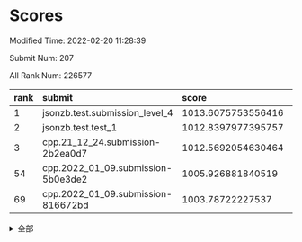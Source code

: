 # Scores

Modified Time: 2022-02-20 11:28:39

Submit Num: 207

All Rank Num: 226577

| rank |               submit               |       score        |       sigma        | pk_num |
| :--- | :--------------------------------- | :----------------- | :----------------- | :----- |
| 1    | jsonzb.test.submission_level_4     | 1013.6075753556416 | 0.8157741845122335 | 4379   |
| 2    | jsonzb.test.test_1                 | 1012.8397977395757 | 0.7885895686599246 | 4381   |
| 3    | cpp.21_12_24.submission-2b2ea0d7   | 1012.5692054630464 | 0.8314507301095093 | 4374   |
| 54   | cpp.2022_01_09.submission-5b0e3de2 | 1005.926881840519  | 0.7136070208783253 | 4382   |
| 69   | cpp.2022_01_09.submission-816672bd | 1003.78722227537   | 0.7031685949364019 | 4381   |


<details>
<summary>全部</summary>

| rank |                 submit                 |       score        |       sigma        | pk_num |
| :--- | :------------------------------------- | :----------------- | :----------------- | :----- |
| 1    | jsonzb.test.submission_level_4         | 1013.6075753556416 | 0.8157741845122335 | 4379   |
| 2    | jsonzb.test.test_1                     | 1012.8397977395757 | 0.7885895686599246 | 4381   |
| 3    | cpp.21_12_24.submission-2b2ea0d7       | 1012.5692054630464 | 0.8314507301095093 | 4374   |
| 4    | gobigger.level_3.submission_level_3_10 | 1011.3177971428323 | 0.778026658259127  | 4376   |
| 5    | gobigger.level_3.submission_level_3_47 | 1011.3051063775448 | 0.7783559109984212 | 4384   |
| 6    | gobigger.level_3.submission_level_3_8  | 1011.2475011936897 | 0.7705755079483648 | 4377   |
| 7    | gobigger.level_3.submission_level_3_22 | 1011.1815400101533 | 0.7658144011397893 | 4382   |
| 8    | gobigger.level_3.submission_level_3_49 | 1011.1654025251219 | 0.7447869352706985 | 4381   |
| 9    | gobigger.level_3.submission_level_3_1  | 1011.041455652387  | 0.767905332282473  | 4376   |
| 10   | gobigger.level_3.submission_level_3_41 | 1010.968186358031  | 0.7708494827136416 | 4380   |
| 11   | gobigger.level_3.submission_level_3_7  | 1010.9608150174031 | 0.7538067861813685 | 4375   |
| 12   | gobigger.level_3.submission_level_3_0  | 1010.8947179761759 | 0.7709308293964793 | 4379   |
| 13   | gobigger.level_3.submission_level_3_11 | 1010.7000229354227 | 0.7590384253372231 | 4376   |
| 14   | gobigger.level_3.submission_level_3_39 | 1010.6377679435473 | 0.7632902589839343 | 4372   |
| 15   | gobigger.level_3.submission_level_3_33 | 1010.5381172173032 | 0.7734278808932455 | 4382   |
| 16   | gobigger.level_3.submission_level_3_30 | 1010.4864122470236 | 0.7516752633597654 | 4376   |
| 17   | gobigger.level_3.submission_level_3_32 | 1010.4556101762163 | 0.7618836542009215 | 4386   |
| 18   | gobigger.level_3.submission_level_3_42 | 1010.4154457592343 | 0.7685304259981944 | 4380   |
| 19   | gobigger.level_3.submission_level_3_25 | 1010.3790785123886 | 0.7660010592122215 | 4379   |
| 20   | gobigger.level_3.submission_level_3_4  | 1010.3593915599059 | 0.7762462138656103 | 4371   |
| 21   | gobigger.level_3.submission_level_3_15 | 1010.3018342769473 | 0.749022978336595  | 4377   |
| 22   | gobigger.level_3.submission_level_3_26 | 1010.2147430654821 | 0.7771607722685082 | 4380   |
| 23   | gobigger.level_3.submission_level_3_36 | 1010.1772880506517 | 0.7723594874475488 | 4383   |
| 24   | gobigger.level_3.submission_level_3_19 | 1010.1771189324033 | 0.7856434487899877 | 4379   |
| 25   | gobigger.level_3.submission_level_3_35 | 1010.1625378470363 | 0.7503215167759137 | 4381   |
| 26   | gobigger.level_3.submission_level_3_38 | 1010.0804089545333 | 0.7852452951190241 | 4384   |
| 27   | gobigger.level_3.submission_level_3_44 | 1010.0460257099928 | 0.7555992306236498 | 4378   |
| 28   | gobigger.level_3.submission_level_3_37 | 1009.9718563274198 | 0.7671133294006973 | 4377   |
| 29   | gobigger.level_3.submission_level_3_2  | 1009.9221361930204 | 0.7619569699816457 | 4375   |
| 30   | gobigger.level_3.submission_level_3_27 | 1009.8999687742587 | 0.7690971736555375 | 4380   |
| 31   | gobigger.level_3.submission_level_3_14 | 1009.760862025283  | 0.7570433324828683 | 4373   |
| 32   | gobigger.level_3.submission_level_3_12 | 1009.7551878108869 | 0.7582766452288127 | 4373   |
| 33   | gobigger.level_3.submission_level_3_23 | 1009.7527389365093 | 0.7514853515548918 | 4375   |
| 34   | gobigger.level_3.submission_level_3_31 | 1009.7065879666172 | 0.7535906581510606 | 4379   |
| 35   | gobigger.level_3.submission_level_3_5  | 1009.6871337510601 | 0.7483730193987332 | 4377   |
| 36   | gobigger.level_3.submission_level_3_16 | 1009.6863225460024 | 0.7512829110453093 | 4380   |
| 37   | gobigger.level_3.submission_level_3_17 | 1009.6096681182195 | 0.7613265700589039 | 4386   |
| 38   | gobigger.level_3.submission_level_3_29 | 1009.597631591089  | 0.7437845503005795 | 4379   |
| 39   | gobigger.level_3.submission_level_3_13 | 1009.5441320128082 | 0.746010939685     | 4374   |
| 40   | gobigger.level_3.submission_level_3_46 | 1009.4042475907293 | 0.7422039644245788 | 4376   |
| 41   | gobigger.level_3.submission_level_3_3  | 1009.3879794613408 | 0.7702331155848049 | 4381   |
| 42   | gobigger.level_3.submission_level_3_48 | 1009.3640582780115 | 0.7849933262883049 | 4380   |
| 43   | gobigger.level_3.submission_level_3_40 | 1009.3098671673234 | 0.7583305672134812 | 4377   |
| 44   | gobigger.level_3.submission_level_3_18 | 1009.2790134551083 | 0.7520855241227485 | 4378   |
| 45   | gobigger.level_3.submission_level_3_24 | 1009.2783275085795 | 0.7688872385400901 | 4377   |
| 46   | gobigger.level_3.submission_level_3_43 | 1009.2589703296109 | 0.7645396744415229 | 4377   |
| 47   | gobigger.level_3.submission_level_3_9  | 1009.1075547698878 | 0.7431782290127603 | 4382   |
| 48   | gobigger.level_3.submission_level_3_6  | 1008.8900387716399 | 0.7518630084674254 | 4379   |
| 49   | gobigger.level_3.submission_level_3_45 | 1008.7063227061457 | 0.7755334740189426 | 4381   |
| 50   | gobigger.level_3.submission_level_3_21 | 1008.6863951449982 | 0.7487052196765116 | 4381   |
| 51   | gobigger.level_3.submission_level_3_28 | 1008.3741033316086 | 0.732921612309356  | 4373   |
| 52   | gobigger.level_3.submission_level_3_34 | 1008.3332412696424 | 0.7479239070284408 | 4379   |
| 53   | gobigger.level_3.submission_level_3_20 | 1008.0455132571166 | 0.7497682264947271 | 4376   |
| 54   | cpp.2022_01_09.submission-5b0e3de2     | 1005.926881840519  | 0.7136070208783253 | 4382   |
| 55   | gobigger.level_1.submission_level_1_47 | 1005.4293907142014 | 0.7209384494475591 | 4380   |
| 56   | gobigger.level_1.submission_level_1_15 | 1004.8939757654636 | 0.7204190111930446 | 4382   |
| 57   | gobigger.level_1.submission_level_1_40 | 1004.656378834975  | 0.7242382329226735 | 4379   |
| 58   | gobigger.level_1.submission_level_1_43 | 1004.5894686373313 | 0.7189674512236401 | 4383   |
| 59   | gobigger.level_1.submission_level_1_4  | 1004.3984720198978 | 0.733534217508816  | 4377   |
| 60   | gobigger.level_1.submission_level_1_36 | 1004.0209140019534 | 0.7140202012253652 | 4373   |
| 61   | gobigger.level_1.submission_level_1_14 | 1004.0077143670017 | 0.7180319633806508 | 4377   |
| 62   | gobigger.level_1.submission_level_1_23 | 1003.9721590948442 | 0.72185445456752   | 4376   |
| 63   | gobigger.level_1.submission_level_1_39 | 1003.9655752528842 | 0.7124198756114957 | 4378   |
| 64   | gobigger.level_1.submission_level_1_25 | 1003.937910557306  | 0.724411617076659  | 4376   |
| 65   | gobigger.level_1.submission_level_1_31 | 1003.9334104041335 | 0.7175540057190652 | 4381   |
| 66   | gobigger.level_1.submission_level_1_29 | 1003.8451817793236 | 0.7172871903585233 | 4377   |
| 67   | gobigger.level_1.submission_level_1_18 | 1003.8157706357691 | 0.7145417519514032 | 4379   |
| 68   | gobigger.level_1.submission_level_1_44 | 1003.804540994324  | 0.7122267264725793 | 4375   |
| 69   | cpp.2022_01_09.submission-816672bd     | 1003.78722227537   | 0.7031685949364019 | 4381   |
| 70   | gobigger.level_1.submission_level_1_45 | 1003.7730048806097 | 0.7241157153028277 | 4376   |
| 71   | gobigger.level_1.submission_level_1_2  | 1003.6470339977963 | 0.7219824597778455 | 4378   |
| 72   | gobigger.level_1.submission_level_1_32 | 1003.6289022237466 | 0.7122473733815845 | 4377   |
| 73   | gobigger.level_1.submission_level_1_38 | 1003.6233492515245 | 0.7158295449349458 | 4379   |
| 74   | gobigger.level_1.submission_level_1_6  | 1003.614518634293  | 0.7164316171492269 | 4377   |
| 75   | gobigger.level_1.submission_level_1_5  | 1003.595012443125  | 0.7060992601869565 | 4377   |
| 76   | gobigger.level_1.submission_level_1_8  | 1003.5640430294068 | 0.723434352085101  | 4377   |
| 77   | gobigger.level_1.submission_level_1_41 | 1003.4614197142618 | 0.7190735996573074 | 4378   |
| 78   | gobigger.level_1.submission_level_1_0  | 1003.4009152419234 | 0.7081301262479806 | 4380   |
| 79   | gobigger.level_1.submission_level_1_28 | 1003.3915394353313 | 0.7133491410501275 | 4375   |
| 80   | gobigger.level_1.submission_level_1_33 | 1003.38522028229   | 0.729631015026157  | 4373   |
| 81   | gobigger.level_1.submission_level_1_34 | 1003.3127015924439 | 0.7147340154734638 | 4381   |
| 82   | gobigger.level_1.submission_level_1_21 | 1003.2558898030775 | 0.7205456781547878 | 4378   |
| 83   | gobigger.level_1.submission_level_1_3  | 1003.0751524835208 | 0.7178924056020641 | 4378   |
| 84   | gobigger.level_1.submission_level_1_1  | 1003.0112507752543 | 0.7285938010300057 | 4375   |
| 85   | gobigger.level_1.submission_level_1_26 | 1002.9939960522748 | 0.7097534761273282 | 4378   |
| 86   | gobigger.level_1.submission_level_1_35 | 1002.8801532672709 | 0.7132373512860404 | 4381   |
| 87   | gobigger.level_1.submission_level_1_11 | 1002.8018284799539 | 0.7187229975542456 | 4376   |
| 88   | gobigger.level_1.submission_level_1_22 | 1002.7213807334809 | 0.7144556231336634 | 4379   |
| 89   | gobigger.level_1.submission_level_1_17 | 1002.7188352017206 | 0.7106166246962785 | 4371   |
| 90   | gobigger.level_1.submission_level_1_12 | 1002.690363371755  | 0.7210521272544819 | 4373   |
| 91   | gobigger.level_1.submission_level_1_42 | 1002.6863837960307 | 0.7272818525988353 | 4382   |
| 92   | gobigger.level_1.submission_level_1_24 | 1002.6618911268409 | 0.7156375337872283 | 4378   |
| 93   | gobigger.level_1.submission_level_1_9  | 1002.5633725758202 | 0.7093271316329581 | 4382   |
| 94   | gobigger.level_1.submission_level_1_19 | 1002.5355572596902 | 0.713563295502536  | 4381   |
| 95   | gobigger.level_1.submission_level_1_13 | 1002.5117119974338 | 0.7043529337807558 | 4382   |
| 96   | gobigger.level_1.submission_level_1_48 | 1002.3945660656602 | 0.7015967869547104 | 4376   |
| 97   | gobigger.level_1.submission_level_1_37 | 1002.3929254217267 | 0.7151286765984972 | 4375   |
| 98   | gobigger.level_1.submission_level_1_16 | 1002.3394499062377 | 0.7138927498893443 | 4376   |
| 99   | gobigger.level_1.submission_level_1_46 | 1002.3320337797799 | 0.7181144215393712 | 4375   |
| 100  | gobigger.level_1.submission_level_1_10 | 1002.2807118641589 | 0.7130935012990351 | 4380   |
| 101  | gobigger.level_1.submission_level_1_27 | 1002.0820985027513 | 0.720157967045917  | 4378   |
| 102  | gobigger.level_1.submission_level_1_7  | 1002.0517233684521 | 0.7131572617326069 | 4378   |
| 103  | gobigger.level_1.submission_level_1_49 | 1002.0313608428952 | 0.7227190109326423 | 4381   |
| 104  | gobigger.level_1.submission_level_1_20 | 1002.0079677034659 | 0.709606351965123  | 4377   |
| 105  | gobigger.level_1.submission_level_1_30 | 1001.77202194571   | 0.7106682590826813 | 4376   |
| 106  | gobigger.random.submission_random_29   | 997.6039972598203  | 0.707520335488091  | 4383   |
| 107  | gobigger.random.submission_random_35   | 997.5163986599665  | 0.7155914495026988 | 4384   |
| 108  | gobigger.random.submission_random_37   | 997.3025688594679  | 0.7184780324355252 | 4383   |
| 109  | gobigger.random.submission_random_33   | 997.2832581496946  | 0.7002494901866011 | 4375   |
| 110  | gobigger.random.submission_random_25   | 996.8978687176509  | 0.7151603293812285 | 4381   |
| 111  | gobigger.random.submission_random_12   | 996.8306748019348  | 0.7015610525766324 | 4382   |
| 112  | gobigger.random.submission_random_24   | 996.7932230618821  | 0.7078124478447814 | 4379   |
| 113  | gobigger.random.submission_random_5    | 996.5741199687865  | 0.706965608144242  | 4378   |
| 114  | gobigger.random.submission_random_8    | 996.5622418730613  | 0.7078117456791115 | 4377   |
| 115  | gobigger.random.submission_random_17   | 996.5492549916737  | 0.7012584177161617 | 4376   |
| 116  | gobigger.random.submission_random_47   | 996.5308639865714  | 0.7089118782938111 | 4380   |
| 117  | gobigger.random.submission_random_36   | 996.5278520088199  | 0.7025209291291944 | 4379   |
| 118  | gobigger.random.submission_random_26   | 996.5068508285237  | 0.7082846262952536 | 4373   |
| 119  | gobigger.random.submission_random_28   | 996.4949282211591  | 0.7082406793021463 | 4380   |
| 120  | gobigger.random.submission_random_7    | 996.4222598290598  | 0.7117395158416921 | 4373   |
| 121  | gobigger.random.submission_random_21   | 996.3092970762868  | 0.704062005012318  | 4374   |
| 122  | gobigger.random.submission_random_43   | 996.3052432562666  | 0.705715339264866  | 4380   |
| 123  | gobigger.random.submission_random_30   | 996.2718727608845  | 0.7214661100841071 | 4377   |
| 124  | gobigger.random.submission_random_0    | 996.2577741595911  | 0.7049901498794625 | 4380   |
| 125  | gobigger.random.submission_random_18   | 996.2543024408642  | 0.7118047462075314 | 4379   |
| 126  | gobigger.random.submission_random_10   | 996.231110827783   | 0.7149029822339257 | 4382   |
| 127  | gobigger.random.submission_random_6    | 996.1553771771128  | 0.7121844816062823 | 4375   |
| 128  | gobigger.random.submission_random_13   | 996.1122194561814  | 0.7133690548734003 | 4375   |
| 129  | gobigger.random.submission_random_40   | 996.0356654130447  | 0.7035671825175768 | 4381   |
| 130  | gobigger.random.submission_random_11   | 995.9927386760526  | 0.7250747895404237 | 4380   |
| 131  | gobigger.random.submission_random_9    | 995.9843008606626  | 0.7235598505546735 | 4375   |
| 132  | gobigger.random.submission_random_32   | 995.9709759042947  | 0.7190966635134971 | 4380   |
| 133  | gobigger.random.submission_random_31   | 995.9584851968965  | 0.7002816666816961 | 4378   |
| 134  | gobigger.random.submission_random_22   | 995.9270321514513  | 0.7148988315601223 | 4377   |
| 135  | gobigger.random.submission_random_45   | 995.8963901561652  | 0.7308279143731388 | 4379   |
| 136  | gobigger.random.submission_random_46   | 995.8939643797883  | 0.6988061281793755 | 4383   |
| 137  | gobigger.random.submission_random_41   | 995.8778394634456  | 0.7146992851825096 | 4375   |
| 138  | gobigger.random.submission_random_1    | 995.8610156962848  | 0.7128507013324316 | 4375   |
| 139  | gobigger.random.submission_random_19   | 995.7942470482936  | 0.7157933390449447 | 4378   |
| 140  | gobigger.random.submission_random_42   | 995.7394851155059  | 0.7120052911741241 | 4377   |
| 141  | gobigger.random.submission_random_38   | 995.7173038766153  | 0.7151895570852317 | 4378   |
| 142  | gobigger.random.submission_random_23   | 995.6474583775976  | 0.709366136442011  | 4379   |
| 143  | gobigger.random.submission_random_4    | 995.5415367431765  | 0.7223825837399591 | 4381   |
| 144  | gobigger.random.submission_random_20   | 995.4666958688734  | 0.7081969801024559 | 4379   |
| 145  | gobigger.random.submission_random_2    | 995.4514551985117  | 0.7080318454383866 | 4381   |
| 146  | gobigger.random.submission_random_34   | 995.4359696114966  | 0.7121628457007049 | 4372   |
| 147  | gobigger.random.submission_random_39   | 995.3685143273397  | 0.7113867973856115 | 4375   |
| 148  | gobigger.random.submission_random_14   | 995.2321371056424  | 0.7061624981987725 | 4377   |
| 149  | gobigger.random.submission_random_16   | 995.0770712845323  | 0.7158081865053183 | 4381   |
| 150  | gobigger.random.submission_random_49   | 995.0204852696388  | 0.7129884680663963 | 4379   |
| 151  | gobigger.random.submission_random_3    | 994.9158528683581  | 0.7074199510650258 | 4384   |
| 152  | gobigger.random.submission_random_27   | 994.7818874716136  | 0.7189623555482253 | 4377   |
| 153  | gobigger.level_2.submission_level_2_30 | 994.7694925588692  | 0.7217917632746015 | 4377   |
| 154  | gobigger.random.submission_random_48   | 994.7574872747648  | 0.7135456151753258 | 4373   |
| 155  | gobigger.random.submission_random_44   | 994.649147359065   | 0.7212159479257756 | 4379   |
| 156  | gobigger.random.submission_random_15   | 994.5845408387496  | 0.7192614299614686 | 4377   |
| 157  | gobigger.level_2.submission_level_2_1  | 993.655373372003   | 0.7356679067026952 | 4382   |
| 158  | gobigger.level_2.submission_level_2_6  | 993.5765252710227  | 0.731820467749104  | 4382   |
| 159  | gobigger.level_2.submission_level_2_14 | 993.4408012903336  | 0.7374911314085183 | 4378   |
| 160  | gobigger.level_2.submission_level_2_13 | 993.4318896120492  | 0.72821494059833   | 4373   |
| 161  | gobigger.level_2.submission_level_2_46 | 993.3422564534969  | 0.7394289279576411 | 4381   |
| 162  | gobigger.level_2.submission_level_2_47 | 993.3322063686365  | 0.7227618549670876 | 4380   |
| 163  | gobigger.level_2.submission_level_2_5  | 993.2736222625246  | 0.7327508928406944 | 4383   |
| 164  | gobigger.level_2.submission_level_2_33 | 993.2684334095926  | 0.7215346410400393 | 4381   |
| 165  | gobigger.level_2.submission_level_2_18 | 993.2057982614492  | 0.7427951458120918 | 4372   |
| 166  | gobigger.level_2.submission_level_2_31 | 993.121879931515   | 0.7325748677520767 | 4377   |
| 167  | gobigger.level_2.submission_level_2_23 | 993.0880547751989  | 0.73218253554619   | 4378   |
| 168  | gobigger.level_2.submission_level_2_2  | 992.9154367298406  | 0.7496115322660146 | 4381   |
| 169  | gobigger.level_2.submission_level_2_11 | 992.7567320206354  | 0.7461157880123389 | 4374   |
| 170  | gobigger.level_2.submission_level_2_26 | 992.7376271909964  | 0.7248347854473542 | 4377   |
| 171  | gobigger.level_2.submission_level_2_15 | 992.6245993303925  | 0.7404661250830106 | 4373   |
| 172  | gobigger.level_2.submission_level_2_4  | 992.5712288453435  | 0.7436214101293309 | 4381   |
| 173  | gobigger.level_2.submission_level_2_34 | 992.4836091073666  | 0.7523395292458199 | 4382   |
| 174  | gobigger.level_2.submission_level_2_17 | 992.3482146916209  | 0.74696762898495   | 4371   |
| 175  | gobigger.level_2.submission_level_2_29 | 992.3378090047073  | 0.7474082355660664 | 4380   |
| 176  | gobigger.level_2.submission_level_2_43 | 992.3272843207885  | 0.7313668461058656 | 4376   |
| 177  | gobigger.level_2.submission_level_2_22 | 992.2697758502622  | 0.7336352016215287 | 4380   |
| 178  | gobigger.level_2.submission_level_2_32 | 992.2475561668424  | 0.743370849976363  | 4379   |
| 179  | gobigger.level_2.submission_level_2_9  | 992.1839438220933  | 0.7401549430694037 | 4375   |
| 180  | gobigger.level_2.submission_level_2_20 | 992.0312862726372  | 0.7428936710047599 | 4379   |
| 181  | gobigger.level_2.submission_level_2_37 | 991.851500463238   | 0.7419781102126434 | 4380   |
| 182  | gobigger.level_2.submission_level_2_28 | 991.8512927758519  | 0.7352777786536379 | 4371   |
| 183  | gobigger.level_2.submission_level_2_7  | 991.7892991533978  | 0.7539582041964662 | 4383   |
| 184  | gobigger.level_2.submission_level_2_40 | 991.7417473167527  | 0.7515121430591095 | 4377   |
| 185  | gobigger.level_2.submission_level_2_10 | 991.6634415405019  | 0.7362924149478144 | 4382   |
| 186  | gobigger.level_2.submission_level_2_42 | 991.5897558890429  | 0.7386735264623283 | 4384   |
| 187  | gobigger.level_2.submission_level_2_39 | 991.5081550158095  | 0.7532995501657201 | 4381   |
| 188  | gobigger.level_2.submission_level_2_27 | 991.3854549419235  | 0.7461130345432465 | 4376   |
| 189  | gobigger.level_2.submission_level_2_0  | 991.3668088478278  | 0.7384271152221511 | 4380   |
| 190  | gobigger.level_2.submission_level_2_21 | 991.3620357670144  | 0.7688430247146684 | 4381   |
| 191  | gobigger.level_2.submission_level_2_38 | 991.3150955426229  | 0.7448001340892405 | 4375   |
| 192  | gobigger.level_2.submission_level_2_3  | 991.2002794201485  | 0.755345674028109  | 4376   |
| 193  | gobigger.level_2.submission_level_2_49 | 991.1558580671148  | 0.7441399287904324 | 4377   |
| 194  | gobigger.level_2.submission_level_2_41 | 991.1548949259782  | 0.7696571612210635 | 4375   |
| 195  | gobigger.level_2.submission_level_2_35 | 991.15248297122    | 0.7656929561073249 | 4377   |
| 196  | gobigger.level_2.submission_level_2_24 | 991.1245481385123  | 0.7422244524700012 | 4383   |
| 197  | gobigger.level_2.submission_level_2_45 | 991.0582381000912  | 0.773249791958631  | 4388   |
| 198  | gobigger.level_2.submission_level_2_48 | 990.8473196763795  | 0.7877515770136151 | 4377   |
| 199  | gobigger.level_2.submission_level_2_25 | 990.7787417557455  | 0.7813426525320799 | 4381   |
| 200  | gobigger.level_2.submission_level_2_36 | 990.7739237591296  | 0.7772124549429881 | 4381   |
| 201  | gobigger.level_2.submission_level_2_12 | 990.6206951590052  | 0.7738203061577774 | 4378   |
| 202  | gobigger.level_2.submission_level_2_16 | 990.6004328051589  | 0.7556679811333951 | 4384   |
| 203  | gobigger.level_2.submission_level_2_44 | 990.404282801026   | 0.7698832667399643 | 4381   |
| 204  | gobigger.level_2.submission_level_2_19 | 990.2354745224346  | 0.7655853635218145 | 4378   |
| 205  | gobigger.level_2.submission_level_2_8  | 989.9770211188146  | 0.7659272136415245 | 4378   |
| 206  | gobigger.none.submission_none_1        | 978.4093873979002  | 1.239109098863073  | 4375   |
| 207  | gobigger.none.submission_none_0        | 977.3705036651244  | 1.3535615214573726 | 4382   |

</details>